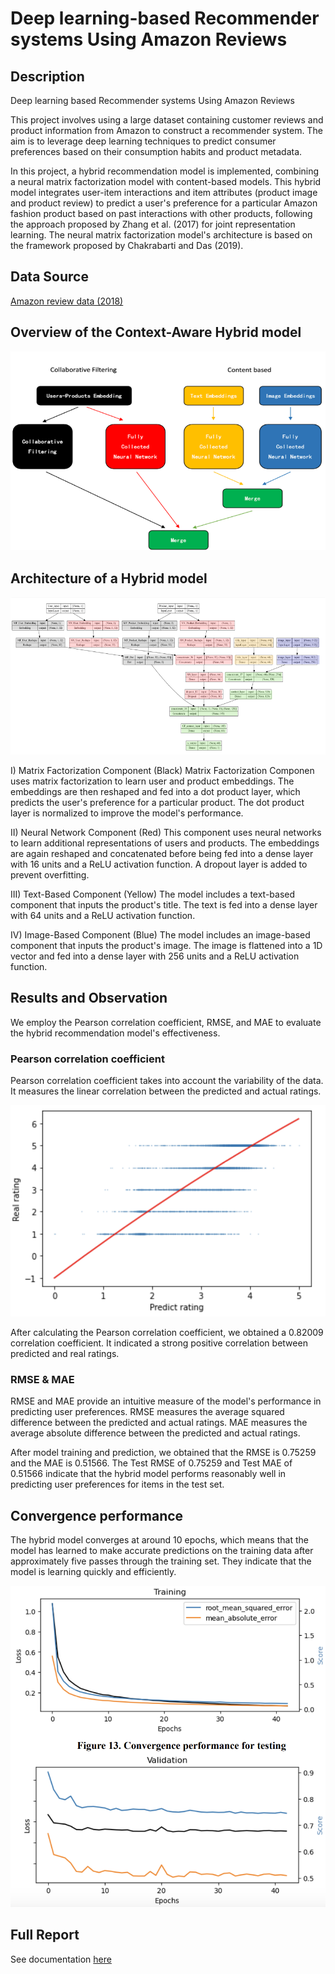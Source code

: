 # Deep learning-based Recommender systems Using Amazon Reviews

## Description

Deep learning based Recommender systems Using Amazon Reviews

This project involves using a large dataset containing customer reviews and product information from Amazon to construct a recommender system. The aim is to leverage deep learning techniques to predict consumer preferences based on their consumption habits and product metadata. 

In this project, a hybrid recommendation model is implemented, combining a neural matrix factorization model with content-based models. This hybrid model integrates user-item interactions and item attributes (product image and product review) to predict a user's preference for a particular Amazon fashion product based on past interactions with other products, following the approach proposed by Zhang et al. (2017) for joint representation learning. The neural matrix factorization model's architecture is based on the framework proposed by Chakrabarti and Das (2019). 

## Data Source

[Amazon review data (2018)](https://cseweb.ucsd.edu/~jmcauley/datasets/amazon_v2/)


## Overview of the Context-Aware Hybrid model

![image](./overview.png)

## Architecture of a Hybrid model

![image](./Architecture.png)

I) Matrix Factorization Component (Black)
Matrix Factorization Componen uses matrix factorization to learn user and product embeddings. The embeddings are then reshaped and fed into a dot product layer, which predicts the user's preference for a particular product. The dot product layer is normalized to improve the model's performance.

II) Neural Network Component (Red)
This component uses neural networks to learn additional representations of users and products. The embeddings are again reshaped and concatenated before being fed into a dense layer with 16 units and a ReLU activation function. A dropout layer is added to prevent overfitting.

III) Text-Based Component (Yellow)
The model includes a text-based component that inputs the product's title. The text is fed into a dense layer with 64 units and a ReLU activation function.

IV) Image-Based Component (Blue)
The model includes an image-based component that inputs the product's image. The image is flattened into a 1D vector and fed into a dense layer with 256 units and a ReLU activation function.

## Results and Observation

We employ the Pearson correlation coefficient, RMSE, and MAE to evaluate the hybrid recommendation model's effectiveness.

### Pearson correlation coefficient

Pearson correlation coefficient takes into account the variability of the data. It measures the linear correlation between the predicted and actual ratings. 

![image](./Pearson_correlation.png)

After calculating the Pearson correlation coefficient, we obtained a 0.82009 correlation coefficient. It indicated a strong positive correlation between predicted and real ratings.

### RMSE & MAE

RMSE and MAE provide an intuitive measure of the model's performance in predicting user preferences.
RMSE measures the average squared difference between the predicted and actual ratings.
MAE measures the average absolute difference between the predicted and actual ratings. 

After model training and prediction, we obtained that the RMSE is 0.75259 and the MAE is 0.51566. The Test RMSE of 0.75259 and Test MAE of 0.51566 indicate that the hybrid model performs reasonably well in predicting user preferences for items in the test set. 

## Convergence performance

The hybrid model converges at around 10 epochs, which means that the model has learned to make accurate predictions on the training data after approximately five passes through the training set. They indicate that the model is learning quickly and efficiently.

![image](./Covergence_preformance.png)

## Full Report
See documentation [here](./Project_report.pdf)






